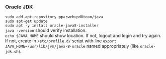### Oracle JDK
`sudo add-apt-repository ppa:webupd8team/java`<br>
`sudo apt-get update`<br>
`sudo apt -y install oracle-java8-installer`<br>
`java -version` should verify installation.<br>
`echo $JAVA_HOME` should show location. If not, logout and login and try again. If not, create in `/etc/profile.d/` script with line `export JAVA_HOME=/usr/lib/jvm/java-8-oracle` named appropriately (like `oracle-jdk.sh`).
